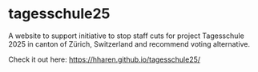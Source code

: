 # tagesschule25
A website to support initiative to stop staff cuts for project Tagesschule 2025 in canton of Zürich, Switzerland and recommend voting alternative.

Check it out here: https://hharen.github.io/tagesschule25/
